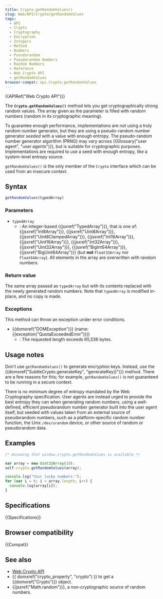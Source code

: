 ```yaml
---
title: Crypto.getRandomValues()
slug: Web/API/Crypto/getRandomValues
tags:
  - API
  - Crypto
  - Cryptography
  - Encryption
  - Integers
  - Method
  - Numbers
  - Pseudorandom
  - Pseudorandom Numbers
  - Random Numbers
  - Reference
  - Web Crypto API
  - getRandomValues
browser-compat: api.Crypto.getRandomValues
---
```

{{APIRef("Web Crypto API")}}

The **`Crypto.getRandomValues()`** method lets you get cryptographically strong random values.
The array given as the parameter is filled with random numbers (random in its cryptographic meaning).

To guarantee enough performance, implementations are not using a truly random number generator, but they are using a pseudo-random number generator _seeded_ with a value with enough entropy.
The pseudo-random number generator algorithm (PRNG) may vary across {{Glossary("user agent", "user agents")}}, but is suitable for cryptographic purposes.
Implementations are required to use a seed with enough entropy, like a system-level entropy source.

`getRandomValues()` is the only member of the `Crypto` interface which can be used from an insecure context.

## Syntax

```js
getRandomValues(typedArray)
```

### Parameters

- `typedArray`
  - : An integer-based {{jsxref("TypedArray")}}, that is one of: {{jsxref("Int8Array")}}, {{jsxref("Uint8Array")}}, {{jsxref("Uint8ClampedArray")}}, {{jsxref("Int16Array")}}, {{jsxref("Uint16Array")}},
    {{jsxref("Int32Array")}}, {{jsxref("Uint32Array")}}, {{jsxref("BigInt64Array")}}, {{jsxref("BigUint64Array")}} (but **not** `Float32Array` nor `Float64Array`).
    All elements in the array are overwritten with random numbers.

### Return value

The same array passed as `typedArray` but with its contents replaced with the newly generated random numbers.
Note that `typedArray` is modified in-place, and no copy is made.

### Exceptions

This method can throw an exception under error conditions.

- {{domxref("DOMException")}} (name: {{exception("QuotaExceededError")}})
  - : The requested length exceeds 65,536 bytes.

## Usage notes

Don't use `getRandomValues()` to generate encryption keys.
Instead, use the {{domxref("SubtleCrypto.generateKey", "generateKey()")}} method.
There are a few reasons for this; for example, `getRandomValues()` is not guaranteed to be running in a secure context.

There is no minimum degree of entropy mandated by the Web Cryptography specification.
User agents are instead urged to provide the best entropy they can when generating random numbers,
using a well-defined, efficient pseudorandom number generator built into the user agent itself,
but seeded with values taken from an external source of pseudorandom numbers, such as a platform-specific random number function,
the Unix `/dev/urandom` device, or other source of random or pseudorandom data.

## Examples

```js
/* Assuming that window.crypto.getRandomValues is available */

var array = new Uint32Array(10);
self.crypto.getRandomValues(array);

console.log("Your lucky numbers:");
for (var i = 0; i < array.length; i++) {
  console.log(array[i]);
}
```

## Specifications

{{Specifications}}

## Browser compatibility

{{Compat}}

## See also

- [Web Crypto API](/en-US/docs/Web/API/Web_Crypto_API)
- {{ domxref("crypto_property", "crypto") }} to get a {{domxref("Crypto")}} object.
- {{jsxref("Math.random")}}, a non-cryptographic source of random numbers.
